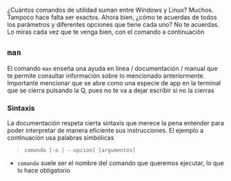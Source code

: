 ¿Cuántos comandos de utilidad suman entre Windows y Linux? Muchos. Tampoco hace falta ser exactos. Ahora bien, ¿cómo te acuerdas de todos los parámetros y diferentes opciones que tiene cada uno? No te acuerdas. Lo miras cada vez que te venga bien, con el comando a continuación

## `man`
El comando `man` enseña una ayuda en línea / documentación / manual que te permite consultar información sobre lo mencionado anteriormente. Importante mencionar que se abre como una especie de app en la terminal que se cierra pulsando la Q, pues no te va a dejar escribir si no la cierras

### Sintaxis
La documentación respeta cierta sintaxis que merece la pena entender para poder interpretar de manera eficiente sus instrucciones. El ejemplo a continuación usa palabras simbólicas
> `comando [-o | --opcion] [argumentos]`

- `comando` suele ser el nombre del comando que queremos ejecutar, lo que lo hace obligatorio
